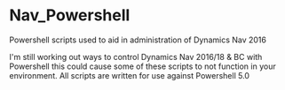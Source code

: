 # Nav_Powershell
Powershell scripts used to aid in administration of Dynamics Nav 2016

I'm still working out ways to control Dynamics Nav 2016/18 & BC with Powershell this could cause some of these scripts to not function in your environment. All scripts are written for use against Powershell 5.0

